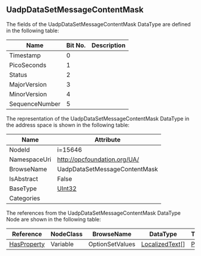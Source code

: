 <!-- datatype -->
## UadpDataSetMessageContentMask
  
<!-- end of description -->
The fields of the UadpDataSetMessageContentMask DataType are defined in the following table:  

|Name|Bit No.| Description|
|---|---|---|
|Timestamp|0||
|PicoSeconds|1||
|Status|2||
|MajorVersion|3||
|MinorVersion|4||
|SequenceNumber|5||

The representation of the UadpDataSetMessageContentMask DataType in the address space is shown in the following table:  

|Name|Attribute|
|---|---|
|NodeId|i=15646|
|NamespaceUri|http://opcfoundation.org/UA/|
|BrowseName|UadpDataSetMessageContentMask|
|IsAbstract|False|
|BaseType|[UInt32](../../DataTypes/UInt32/readme.md)|
|Categories||

The references from the UadpDataSetMessageContentMask DataType Node are shown in the following table:  

|Reference|NodeClass|BrowseName|DataType|TypeDefinition|ModellingRule|
|---|---|---|---|---|---|
|[HasProperty](../../ReferenceTypes/HasProperty/readme.md)|Variable|OptionSetValues|[LocalizedText](../../DataTypes/LocalizedText/readme.md)[]|[PropertyType](../../VariableTypes/PropertyType/readme.md)|[Mandatory](../../Objects/Mandatory/readme.md)|

